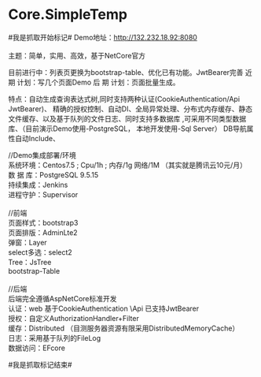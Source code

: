 
# Core.SimpleTemp
#我是抓取开始标记#
Demo地址：http://132.232.18.92:8080
<br>  
主题：简单，实用、高效，基于NetCore官方

目前进行中：列表页更换为bootstrap-table、优化已有功能。JwtBearer完善
近 期 计划：写几个页面Demo
后 期 计划：页面批量生成。

特点：自动生成查询表达式树,同时支持两种认证(CookieAuthentication/Api JwtBearer)、 精确的授权控制、自动DI、全局异常处理、分布式内存缓存、静态文件缓存、以及基于队列的文件日志、同时支持多数据库 ,可采用不同类型数据库、（目前演示Demo使用-PostgreSQL， 本地开发使用-Sql Server）
DB导航属性自动Include、


//Demo集成部署/环境<br>
系统环境：Centos7.5 ; Cpu/1h ; 内存/1g  网络/1M （其实就是腾讯云10元/月）<br>
数 据 库：PostgreSQL 9.5.15<br>
持续集成：Jenkins  <br>
进程守护：Supervisor<br>
<br>
//前端<br>
页面样式：bootstrap3<br>
页面排版：AdminLte2<br>
弹窗：Layer<br>
select多选：select2<br>
Tree：JsTree<br>
bootstrap-Table<br>
<br>
//后端<br>
后端完全遵循AspNetCore标准开发<br>
认证：web 基于CookieAuthentication \Api 已支持JwtBearer<br>
授权：自定义AuthorizationHandler+Filter<br>
缓存：Distributed （目测服务器资源有限采用DistributedMemoryCache）<br>
日志：采用基于队列的FileLog<br>
数据访问：EFcore<br>




#我是抓取标记结束#
